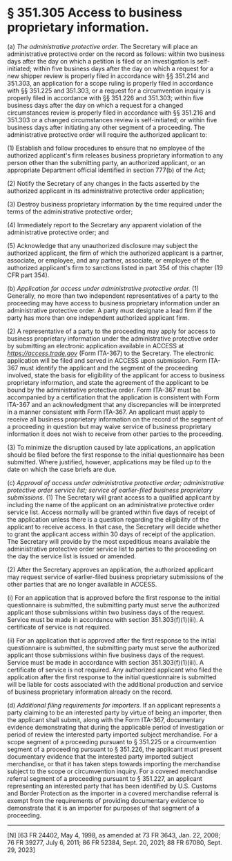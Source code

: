 # § 351.305   Access to business proprietary information.

(a) *The administrative protective order.* The Secretary will place an administrative protective order on the record as follows: within two business days after the day on which a petition is filed or an investigation is self-initiated; within five business days after the day on which a request for a new shipper review is properly filed in accordance with §§ 351.214 and 351.303, an application for a scope ruling is properly filed in accordance with §§ 351.225 and 351.303, or a request for a circumvention inquiry is properly filed in accordance with §§ 351.226 and 351.303; within five business days after the day on which a request for a changed circumstances review is properly filed in accordance with §§ 351.216 and 351.303 or a changed circumstances review is self-initiated; or within five business days after initiating any other segment of a proceeding. The administrative protective order will require the authorized applicant to:


(1) Establish and follow procedures to ensure that no employee of the authorized applicant's firm releases business proprietary information to any person other than the submitting party, an authorized applicant, or an appropriate Department official identified in section 777(b) of the Act;


(2) Notify the Secretary of any changes in the facts asserted by the authorized applicant in its administrative protective order application;


(3) Destroy business proprietary information by the time required under the terms of the administrative protective order;


(4) Immediately report to the Secretary any apparent violation of the administrative protective order; and


(5) Acknowledge that any unauthorized disclosure may subject the authorized applicant, the firm of which the authorized applicant is a partner, associate, or employee, and any partner, associate, or employee of the authorized applicant's firm to sanctions listed in part 354 of this chapter (19 CFR part 354).


(b) *Application for access under administrative protective order.* (1) Generally, no more than two independent representatives of a party to the proceeding may have access to business proprietary information under an administrative protective order. A party must designate a lead firm if the party has more than one independent authorized applicant firm.


(2) A representative of a party to the proceeding may apply for access to business proprietary information under the administrative protective order by submitting an electronic application available in ACCESS at *https://access.trade.gov* (Form ITA-367) to the Secretary. The electronic application will be filed and served in ACCESS upon submission. Form ITA-367 must identify the applicant and the segment of the proceeding involved, state the basis for eligibility of the applicant for access to business proprietary information, and state the agreement of the applicant to be bound by the administrative protective order. Form ITA-367 must be accompanied by a certification that the application is consistent with Form ITA-367 and an acknowledgment that any discrepancies will be interpreted in a manner consistent with Form ITA-367. An applicant must apply to receive all business proprietary information on the record of the segment of a proceeding in question but may waive service of business proprietary information it does not wish to receive from other parties to the proceeding.


(3) To minimize the disruption caused by late applications, an application should be filed before the first response to the initial questionnaire has been submitted. Where justified, however, applications may be filed up to the date on which the case briefs are due.


(c) *Approval of access under administrative protective order; administrative protective order service list; service of earlier-filed business proprietary submissions.* (1) The Secretary will grant access to a qualified applicant by including the name of the applicant on an administrative protective order service list. Access normally will be granted within five days of receipt of the application unless there is a question regarding the eligibility of the applicant to receive access. In that case, the Secretary will decide whether to grant the applicant access within 30 days of receipt of the application. The Secretary will provide by the most expeditious means available the administrative protective order service list to parties to the proceeding on the day the service list is issued or amended.


(2) After the Secretary approves an application, the authorized applicant may request service of earlier-filed business proprietary submissions of the other parties that are no longer available in ACCESS.


(i) For an application that is approved before the first response to the initial questionnaire is submitted, the submitting party must serve the authorized applicant those submissions within two business days of the request. Service must be made in accordance with section 351.303(f)(1)(iii). A certificate of service is not required.


(ii) For an application that is approved after the first response to the initial questionnaire is submitted, the submitting party must serve the authorized applicant those submissions within five business days of the request. Service must be made in accordance with section 351.303(f)(1)(iii). A certificate of service is not required. Any authorized applicant who filed the application after the first response to the initial questionnaire is submitted will be liable for costs associated with the additional production and service of business proprietary information already on the record.


(d) *Additional filing requirements for importers.* If an applicant represents a party claiming to be an interested party by virtue of being an importer, then the applicant shall submit, along with the Form ITA-367, documentary evidence demonstrating that during the applicable period of investigation or period of review the interested party imported subject merchandise. For a scope segment of a proceeding pursuant to § 351.225 or a circumvention segment of a proceeding pursuant to § 351.226, the applicant must present documentary evidence that the interested party imported subject merchandise, or that it has taken steps towards importing the merchandise subject to the scope or circumvention inquiry. For a covered merchandise referral segment of a proceeding pursuant to § 351.227, an applicant representing an interested party that has been identified by U.S. Customs and Border Protection as the importer in a covered merchandise referral is exempt from the requirements of providing documentary evidence to demonstrate that it is an importer for purposes of that segment of a proceeding.



---

[N] [63 FR 24402, May 4, 1998, as amended at 73 FR 3643, Jan. 22, 2008; 76 FR 39277, July 6, 2011; 86 FR 52384, Sept. 20, 2021; 88 FR 67080, Sept. 29, 2023]





